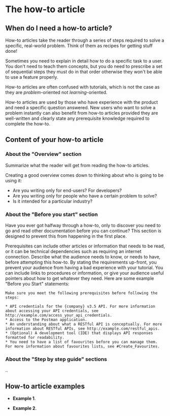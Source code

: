 # The how-to article

## When do I need a how-to article?

How-to articles take the reader through a series of steps required to solve a specific, real-world problem.
Think of them as recipes for getting stuff done!

Sometimes you need to explain in detail how to do a specific task to a user.
You don't need to teach them concepts, but you do need to prescribe a set of sequential steps they must do in that order otherwise they won't be able to use a feature properly.

How-to articles are often confused with tutorials, which is not the case as they are _problem_-oriented not _learning_-oriented.

How-to articles are used by those who have experience with the product and need a specific question answered.
New users who want to solve a problem instantly can also benefit from how-to articles provided they are well-written and clearly state any prerequisite knowledge required to complete the how-to.

## Content of your how-to article

### About the "Overview" section

Summarize what the reader will get from reading the how-to articles.

Creating a good overview comes down to thinking about who is going to be using it:

* Are you writing only for end-users? For developers?
* Are you writing only for people who have a certain problem to solve?
* Is it intended for a particular industry?

### About the "Before you start" section

Have you ever got halfway through a how-to, only to discover you need to go and read other documentation before you can continue?
This section is designed to prevent this from happening in the first place.

Prerequisites can include other articles or information that needs to be read, or it can be technical dependencies such as requiring an internet connection.
Describe what the audience needs to know, or needs to have, before attempting this how-to.
By stating the requirements up-front, you prevent your audience from having a bad experience with your tutorial.
You can include links to procedures or information, or give your audience useful pointers about how to get whatever they need.
Here are some example "Before you Start" statements:

```
Make sure you meet the following prerequisites before following the steps:

* API credentials for the {company} v3.5 API. For more information about accessing your API credentials, see http://example.com/access_your_api_credentials.
* Access to the Postman application.
* An understanding about what a RESTful API is conceptually. For more information about RESTful APIs, see http://example.com/restful_apis. 
* (Optional) A development tool (IDE) that displays API responses formatted for readability.
* You need to have a list of favourites before you can manage them. For more information about favourites lists, see #Create_Favourites.

```

### About the "Step by step guide" sections

..

## How-to article examples

* **Example 1**.

* **Example 2**.
